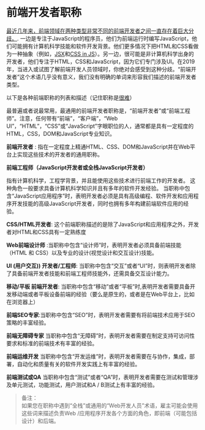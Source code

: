 # 前端开发者职称


[最近几年来，前端领域在两种类型非常不同的前端开发者之间一直存在着巨大分歧。](https://css-tricks.com/the-great-divide/).
一边是专注于JavaScript的程序员，他们为前端运行时编写JavaScript，他们可能拥有计算机科学技能和软件开发背景。他们更多情况下把HTML和CSS看做为一种抽象（例如，[JSX](https://reactjs.org/docs/introducing-jsx.html)和[CSS in JS](https://hackernoon.com/all-you-need-to-know-about-css-in-js-984a72d48ebc)）。另一边，很可能是非计算机科学出身的开发者，他们专注于HTML，CSS和JavaScript，因为它们专门涉及UI。在2019年，当进入或试图了解前端开发人员领域时，你绝对会感受到这种分歧。“前端开发者”这个术语几乎没有意义，我们没有明确的单词来形容我们描述的前端开发者类型。

 以下是各种前端职称的列表和描述（记住职称是[很难](https://blog.prototypr.io/dissecting-front-end-job-titles-7f72a0ef0bc5)）

 最普遍或者说最常用，最通用的前端开发者职称是，“前端开发者”或“前端工程师”。注意，任何带有“前端”，“客户端”，“Web UI”，“HTML”，“CSS”或“JavaScript”字眼职位的人，通常都是具有一定程度的HTML，CSS，DOM和JavaScript专业知识。

 
**前端开发者** : 
指在一定程度上精通HTML、CSS、DOM和JavaScript并在Web平台上实现这些技术的开发者的通用职称。

**前端工程师（JavaScript开发者或全栈JavaScript开发者）** 

指有计算机科学，工程学背景，并且能使用这些技术进行前端工作的开发者。
这种角色一般要求具备计算机科学知识并且有多年的软件开发经验。
当职称中包含“JavaScript应用程序”时，表明开发者必须是具有高级编程、软件开发和应用程序开发技能的高级JavaScript开发者，同时也拥有多年构建前端软件应用的经验。


**CSS/HTML开发者**: 这个前端职称描述的是除了JavaScript和应用程序之外，开发者对HTML和CSS具有一定熟练度

**Web前端设计师** :当职称中包含“设计师”时，表明开发者必须具备前端技能（HTML 和 CSS）以及专业的设计(视觉设计和交互设计)技能。


**UI (用户交互)) 开发者/工程师**: 当职称中包含“交互”或者“UI”时，则表明开发者除了具备前端开发者技能和前端工程师技能外，还需具备交互设计能力。

**移动/平板 前端开发者**: 当职称中包含“移动”或者“平板”时,表明开发者需要具备开发移动端或者平板设备前端的经验（要么是原生的，或者是在Web平台上，比如在浏览器上）

**前端SEO专家**:当职称中包含“SEO”时，表明开发者需要有将前端技术应用于SEO策略的丰富经验。

**前端无障碍专家** 当职称中包含“无障碍”时，表明开发者需要在制定支持可访问性要求和标准的前端技术有丰富的经验。

**前端运维开发** 当职称中包含“开发运维”时，表明开发者需要在与协作，集成，部署，自动化和质量有关的软件开发实践上有丰富的经验。

**前端测试或QA** 当职称中包含“测试”或者“QA”时，表明开发者需要在测试和管理涉及单元测试，功能测试，用户测试和A / B测试上有丰富的经验。


> 备注：  
如果您在职称中遇到“全栈”或通用的“Web开发人员”术语，雇主可能会使用这些词来描述负责Web /应用程序开发各个方面的角色，即前端（可能包括设计）和后端。